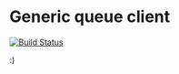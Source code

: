 # Generic queue client

[![Build Status](https://travis-ci.org/luizalabs/generic-queue-client.png?branch=master)](https://travis-ci.org/luizalabs/generic-queue-client)

:)

